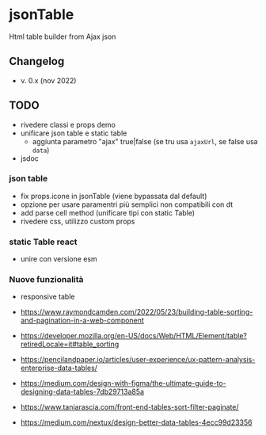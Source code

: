 # jsonTable
Html table builder from Ajax json


## Changelog

* v. 0.x (nov 2022)

## TODO

* rivedere classi e props demo
* unificare json table e static table
  * aggiunta parametro "ajax" true|false (se tru usa `ajaxUrl`, se false usa `data`)
* jsdoc

### json table
* fix props.icone in jsonTable (viene bypassata dal default)
* opzione per usare paramentri più semplici non compatibili con dt
* add parse cell method (unificare tipi con static Table)
* rivedere css, utilizzo custom props


### static Table react
* unire con versione esm


### Nuove funzionalità
* responsive table

* https://www.raymondcamden.com/2022/05/23/building-table-sorting-and-pagination-in-a-web-component
* https://developer.mozilla.org/en-US/docs/Web/HTML/Element/table?retiredLocale=it#table_sorting
* https://pencilandpaper.io/articles/user-experience/ux-pattern-analysis-enterprise-data-tables/
* https://medium.com/design-with-figma/the-ultimate-guide-to-designing-data-tables-7db29713a85a
* https://www.taniarascia.com/front-end-tables-sort-filter-paginate/
* https://medium.com/nextux/design-better-data-tables-4ecc99d23356
